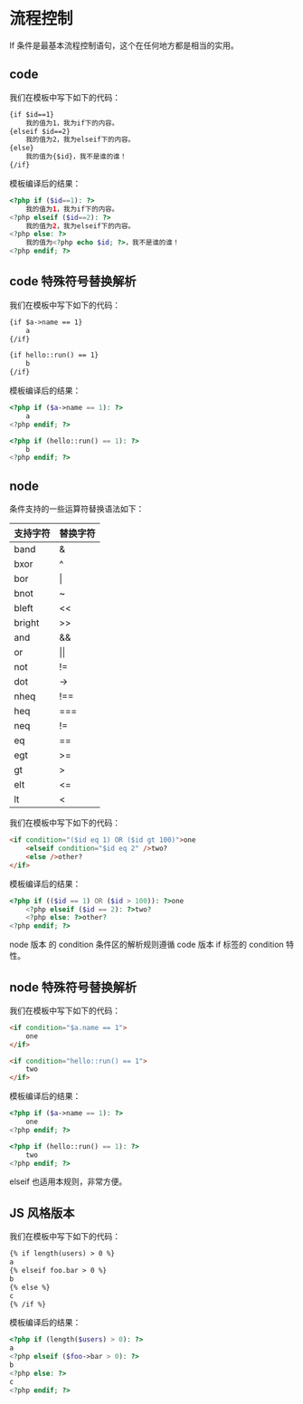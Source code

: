 # 流程控制

If 条件是最基本流程控制语句，这个在任何地方都是相当的实用。

## code

我们在模板中写下如下的代码：

``` html
{if $id==1}   
    我的值为1，我为if下的内容。   
{elseif $id==2}   
    我的值为2，我为elseif下的内容。   
{else}   
    我的值为{$id}，我不是谁的谁！   
{/if}
```

模板编译后的结果：

``` php
<?php if ($id==1): ?>
    我的值为1，我为if下的内容。
<?php elseif ($id==2): ?>
    我的值为2，我为elseif下的内容。
<?php else: ?>
    我的值为<?php echo $id; ?>，我不是谁的谁！
<?php endif; ?>
```

## code 特殊符号替换解析

我们在模板中写下如下的代码：

``` html
{if $a->name == 1}
    a
{/if}

{if hello::run() == 1}
    b
{/if}
```

模板编译后的结果：

``` php
<?php if ($a->name == 1): ?>
    a
<?php endif; ?>

<?php if (hello::run() == 1): ?>
    b
<?php endif; ?>
```

## node

条件支持的一些运算符替换语法如下：

|支持字符|替换字符|
|:-|:-|
|band|&|
|bxor|^|
|bor|&#x7C;|
|bnot|~|
|bleft|<<|
|bright|>>|
|and|&&|
|or|&#x7C;&#x7C;|
|not|!=|
|dot|->|
|nheq|!==|
|heq|===|
|neq|!=|
|eq|==|
|egt|>=|
|gt|>|
|elt|<=|
|lt|<|

我们在模板中写下如下的代码：

``` html
<if condition="($id eq 1) OR ($id gt 100)">one
    <elseif condition="$id eq 2" />two?
    <else />other?
</if>
```

模板编译后的结果：

``` php
<?php if (($id == 1) OR ($id > 100)): ?>one
    <?php elseif ($id == 2): ?>two?
    <?php else: ?>other?
<?php endif; ?>
```

<p class="tip">node 版本 的 condition 条件区的解析规则遵循 code 版本 if 标签的 condition 特性。</p>

## node 特殊符号替换解析

我们在模板中写下如下的代码：

``` html
<if condition="$a.name == 1">
    one
</if>

<if condition="hello::run() == 1">
    two
</if>
```

模板编译后的结果：

``` php
<?php if ($a->name == 1): ?>
    one
<?php endif; ?>

<?php if (hello::run() == 1): ?>
    two
<?php endif; ?>
```

<p class="tip">elseif 也适用本规则，非常方便。</p>

## JS 风格版本

我们在模板中写下如下的代码：

``` html
{% if length(users) > 0 %}
a
{% elseif foo.bar > 0 %}
b
{% else %}
c
{% /if %}
```

模板编译后的结果：

``` php
<?php if (length($users) > 0): ?>
a
<?php elseif ($foo->bar > 0): ?>
b
<?php else: ?>
c
<?php endif; ?>
```
